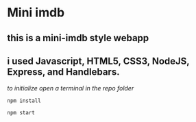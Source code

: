 # Mini imdb

## this is a mini-imdb style webapp


## i used Javascript, HTML5, CSS3, NodeJS, Express, and Handlebars.

*to initialize open a terminal in the repo folder*


``` npm install ```


``` npm start ```
